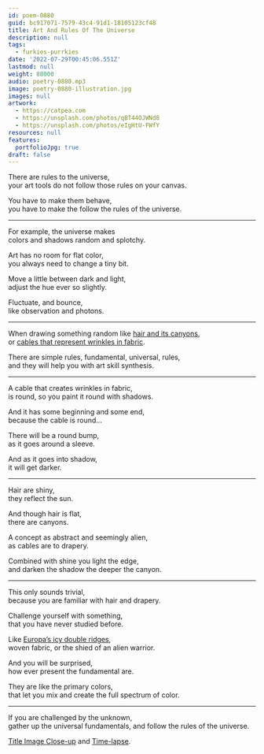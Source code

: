 ```yaml
---
id: poem-0880
guid: bc917071-7579-43c4-91d1-18105123cf48
title: Art And Rules Of The Universe
description: null
tags:
  - furkies-purrkies
date: '2022-07-29T00:45:06.551Z'
lastmod: null
weight: 88000
audio: poetry-0880.mp3
image: poetry-0880-illustration.jpg
images: null
artwork:
  - https://catpea.com
  - https://unsplash.com/photos/qBT44OJWNd8
  - https://unsplash.com/photos/eIgHtU-FWfY
resources: null
features:
  portfolioJpg: true
draft: false
---
```


There are rules to the universe,\
your art tools do not follow those rules on your canvas.

You have to make them behave,\
you have to make the follow the rules of the universe.

---

For example, the universe makes\
colors and shadows random and splotchy.

Art has no room for flat color,\
you always need to change a tiny bit.

Move a little between dark and light,\
adjust the hue ever so slightly.

Fluctuate, and bounce,\
like observation and photons.

---

When drawing something random like [hair and its canyons](https://www.youtube.com/watch?v=39kigEnf6bY),\
or [cables that represent wrinkles in fabric](https://www.youtube.com/watch?v=LAIR3c8Q4oE).

There are simple rules, fundamental, universal, rules,\
and they will help you with art skill synthesis.

---

A cable that creates wrinkles in fabric,\
is round, so you paint it round with shadows.

And it has some beginning and some end,\
because the cable is round...

There will be a round bump,\
as it goes around a sleeve.

And as it goes into shadow,\
it will get darker.

---

Hair are shiny,\
they reflect the sun.

And though hair is flat,\
there are canyons.

A concept as abstract and seemingly alien,\
as cables are to drapery.

Combined with shine you light the edge,\
and darken the shadow the deeper the canyon.

---

This only sounds trivial,\
because you are familiar with hair and drapery.

Challenge yourself with something,\
that you have never studied before.

Like [Europa’s icy double ridges](https://www.youtube.com/watch?v=8YOmER50epo),\
woven fabric, or the shied of an alien warrior.

And you will be surprised,\
how ever present the fundamental are.

They are like the primary colors,\
that let you mix and create the full spectrum of color.

---

If you are challenged by the unknown,\
gather up the universal fundamentals, and follow the rules of the universe.

[Title Image Close-up](https://www.reddit.com/user/catpea-com/comments/war7bl/hair_bear/) and [Time-lapse](https://youtu.be/01DwGj1wsJk).
